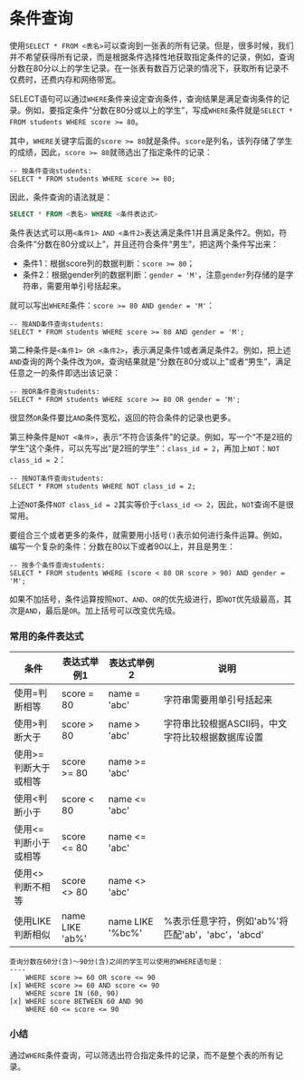 # 条件查询

使用`SELECT * FROM <表名>`可以查询到一张表的所有记录。但是，很多时候，我们并不希望获得所有记录，而是根据条件选择性地获取指定条件的记录，例如，查询分数在80分以上的学生记录。在一张表有数百万记录的情况下，获取所有记录不仅费时，还费内存和网络带宽。

SELECT语句可以通过`WHERE`条件来设定查询条件，查询结果是满足查询条件的记录。例如，要指定条件“分数在80分或以上的学生”，写成`WHERE`条件就是`SELECT * FROM students WHERE score >= 80`。

其中，`WHERE`关键字后面的`score >= 80`就是条件。`score`是列名，该列存储了学生的成绩，因此，`score >= 80`就筛选出了指定条件的记录：

```x-sql
-- 按条件查询students:
SELECT * FROM students WHERE score >= 80;
```

因此，条件查询的语法就是：

```sql
SELECT * FROM <表名> WHERE <条件表达式>
```

条件表达式可以用`<条件1> AND <条件2>`表达满足条件1并且满足条件2。例如，符合条件“分数在80分或以上”，并且还符合条件“男生”，把这两个条件写出来：

- 条件1：根据score列的数据判断：`score >= 80`；
- 条件2：根据gender列的数据判断：`gender = 'M'`，注意`gender`列存储的是字符串，需要用单引号括起来。

就可以写出`WHERE`条件：`score >= 80 AND gender = 'M'`：

```x-sql
-- 按AND条件查询students:
SELECT * FROM students WHERE score >= 80 AND gender = 'M';
```

第二种条件是`<条件1> OR <条件2>`，表示满足条件1或者满足条件2。例如，把上述`AND`查询的两个条件改为`OR`，查询结果就是“分数在80分或以上”或者“男生”，满足任意之一的条件即选出该记录：

```x-sql
-- 按OR条件查询students:
SELECT * FROM students WHERE score >= 80 OR gender = 'M';
```

很显然`OR`条件要比`AND`条件宽松，返回的符合条件的记录也更多。

第三种条件是`NOT <条件>`，表示“不符合该条件”的记录。例如，写一个“不是2班的学生”这个条件，可以先写出“是2班的学生”：`class_id = 2`，再加上`NOT`：`NOT class_id = 2`：

```x-sql
-- 按NOT条件查询students:
SELECT * FROM students WHERE NOT class_id = 2;
```

上述`NOT`条件`NOT class_id = 2`其实等价于`class_id <> 2`，因此，`NOT`查询不是很常用。

要组合三个或者更多的条件，就需要用小括号`()`表示如何进行条件运算。例如，编写一个复杂的条件：分数在80以下或者90以上，并且是男生：

```x-sql
-- 按多个条件查询students:
SELECT * FROM students WHERE (score < 80 OR score > 90) AND gender = 'M';
```

如果不加括号，条件运算按照`NOT`、`AND`、`OR`的优先级进行，即`NOT`优先级最高，其次是`AND`，最后是`OR`。加上括号可以改变优先级。

### 常用的条件表达式

| 条件 | 表达式举例1 | 表达式举例2 | 说明 |
|-----|-----------|------------|-----|
| 使用=判断相等 | score = 80 | name = 'abc' | 字符串需要用单引号括起来 |
| 使用>判断大于 | score > 80 | name > 'abc' | 字符串比较根据ASCII码，中文字符比较根据数据库设置 |
| 使用>=判断大于或相等 | score >= 80 | name >= 'abc' | |
| 使用<判断小于 | score < 80 | name <= 'abc' | |
| 使用<=判断小于或相等 | score <= 80 | name <= 'abc' | |
| 使用<>判断不相等 | score <> 80 | name <> 'abc' | |
| 使用LIKE判断相似 | name LIKE 'ab%' | name LIKE '%bc%' | %表示任意字符，例如'ab%'将匹配'ab'，'abc'，'abcd' |

```question type=checkbox
查询分数在60分(含)～90分(含)之间的学生可以使用的WHERE语句是：
----
    WHERE score >= 60 OR score <= 90
[x] WHERE score >= 60 AND score <= 90
    WHERE score IN (60, 90)
[x] WHERE score BETWEEN 60 AND 90
    WHERE 60 <= score <= 90
```

### 小结

通过`WHERE`条件查询，可以筛选出符合指定条件的记录，而不是整个表的所有记录。
